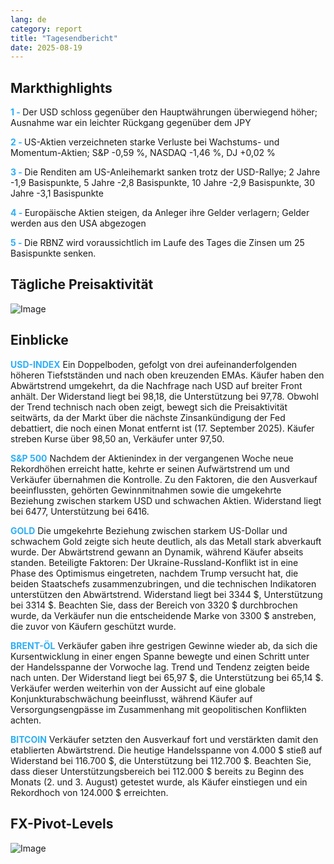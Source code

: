```yaml
---
lang: de
category: report
title: "Tagesendbericht"
date: 2025-08-19
---
```



<h2>Markthighlights</h2>
<strong style="color: #2caef7;">1 - </strong> Der USD schloss gegenüber den Hauptwährungen überwiegend höher; Ausnahme war ein leichter Rückgang gegenüber dem JPY

<strong style="color: #2caef7;">2 - </strong> US-Aktien verzeichneten starke Verluste bei Wachstums- und Momentum-Aktien; S&P -0,59 %, NASDAQ -1,46 %, DJ +0,02 %


<strong style="color: #2caef7;">3 - </strong> Die Renditen am US-Anleihemarkt sanken trotz der USD-Rallye; 2 Jahre -1,9 Basispunkte, 5 Jahre -2,8 Basispunkte, 10 Jahre -2,9 Basispunkte, 30 Jahre -3,1 Basispunkte

<strong style="color: #2caef7;">4 - </strong> Europäische Aktien steigen, da Anleger ihre Gelder verlagern; Gelder werden aus den USA abgezogen

<strong style="color: #2caef7;">5 - </strong> Die RBNZ wird voraussichtlich im Laufe des Tages die Zinsen um 25 Basispunkte senken.




<h2>Tägliche Preisaktivität</h2>
<img src="https://markleighedu.github.io/img/Aug-2025/19-Aug-2025/price.jpg" alt="Image"/>

<h2>Einblicke</h2>
<strong style="color: #2caef7;">USD-INDEX</strong> Ein Doppelboden, gefolgt von drei aufeinanderfolgenden höheren Tiefstständen und nach oben kreuzenden EMAs. Käufer haben den Abwärtstrend umgekehrt, da die Nachfrage nach USD auf breiter Front anhält. Der Widerstand liegt bei 98,18, die Unterstützung bei 97,78. Obwohl der Trend technisch nach oben zeigt, bewegt sich die Preisaktivität seitwärts, da der Markt über die nächste Zinsankündigung der Fed debattiert, die noch einen Monat entfernt ist (17. September 2025). Käufer streben Kurse über 98,50 an, Verkäufer unter 97,50.

<strong style="color: #2caef7;">S&P 500</strong> Nachdem der Aktienindex in der vergangenen Woche neue Rekordhöhen erreicht hatte, kehrte er seinen Aufwärtstrend um und Verkäufer übernahmen die Kontrolle. Zu den Faktoren, die den Ausverkauf beeinflussten, gehörten Gewinnmitnahmen sowie die umgekehrte Beziehung zwischen starkem USD und schwachen Aktien. Widerstand liegt bei 6477, Unterstützung bei 6416.

<strong style="color: #2caef7;">GOLD</strong> Die umgekehrte Beziehung zwischen starkem US-Dollar und schwachem Gold zeigte sich heute deutlich, als das Metall stark abverkauft wurde. Der Abwärtstrend gewann an Dynamik, während Käufer abseits standen. Beteiligte Faktoren: Der Ukraine-Russland-Konflikt ist in eine Phase des Optimismus eingetreten, nachdem Trump versucht hat, die beiden Staatschefs zusammenzubringen, und die technischen Indikatoren unterstützen den Abwärtstrend. Widerstand liegt bei 3344 $, Unterstützung bei 3314 $. Beachten Sie, dass der Bereich von 3320 $ durchbrochen wurde, da Verkäufer nun die entscheidende Marke von 3300 $ anstreben, die zuvor von Käufern geschützt wurde.

<strong style="color: #2caef7;">BRENT-ÖL</strong> Verkäufer gaben ihre gestrigen Gewinne wieder ab, da sich die Kursentwicklung in einer engen Spanne bewegte und einen Schritt unter der Handelsspanne der Vorwoche lag. Trend und Tendenz zeigten beide nach unten. Der Widerstand liegt bei 65,97 $, die Unterstützung bei 65,14 $. Verkäufer werden weiterhin von der Aussicht auf eine globale Konjunkturabschwächung beeinflusst, während Käufer auf Versorgungsengpässe im Zusammenhang mit geopolitischen Konflikten achten.

<strong style="color: #2caef7;">BITCOIN</strong> Verkäufer setzten den Ausverkauf fort und verstärkten damit den etablierten Abwärtstrend. Die heutige Handelsspanne von 4.000 $ stieß auf Widerstand bei 116.700 $, die Unterstützung bei 112.700 $. Beachten Sie, dass dieser Unterstützungsbereich bei 112.000 $ bereits zu Beginn des Monats (2. und 3. August) getestet wurde, als Käufer einstiegen und ein Rekordhoch von 124.000 $ erreichten.



<h2>FX-Pivot-Levels</h2>
<img src="https://markleighedu.github.io/img/Aug-2025/19-Aug-2025/pivot.jpg" alt="Image"/>